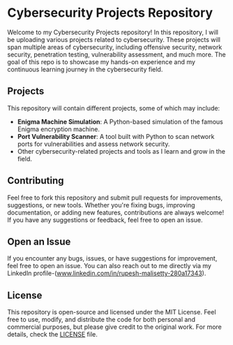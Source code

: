 # Cybersecurity Projects Repository

Welcome to my Cybersecurity Projects repository! In this repository, I will be uploading various projects related to cybersecurity. These projects will span multiple areas of cybersecurity, including offensive security, network security, penetration testing, vulnerability assessment, and much more. The goal of this repo is to showcase my hands-on experience and my continuous learning journey in the cybersecurity field.

## Projects

This repository will contain different projects, some of which may include:

- **Enigma Machine Simulation**: A Python-based simulation of the famous Enigma encryption machine.
- **Port Vulnerability Scanner**: A tool built with Python to scan network ports for vulnerabilities and assess network security.
- Other cybersecurity-related projects and tools as I learn and grow in the field.

## Contributing

Feel free to fork this repository and submit pull requests for improvements, suggestions, or new tools. Whether you're fixing bugs, improving documentation, or adding new features, contributions are always welcome! If you have any suggestions or feedback, feel free to open an issue.


## Open an Issue

If you encounter any bugs, issues, or have suggestions for improvement, feel free to open an issue. You can also reach out to me directly via my LinkedIn profile-(www.linkedin.com/in/rupesh-malisetty-280a17343).

## License

This repository is open-source and licensed under the MIT License. Feel free to use, modify, and distribute the code for both personal and commercial purposes, but please give credit to the original work. For more details, check the [LICENSE](LICENSE) file.
